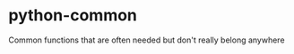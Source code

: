 python-common
=============

Common functions that are often needed but don't really belong anywhere
